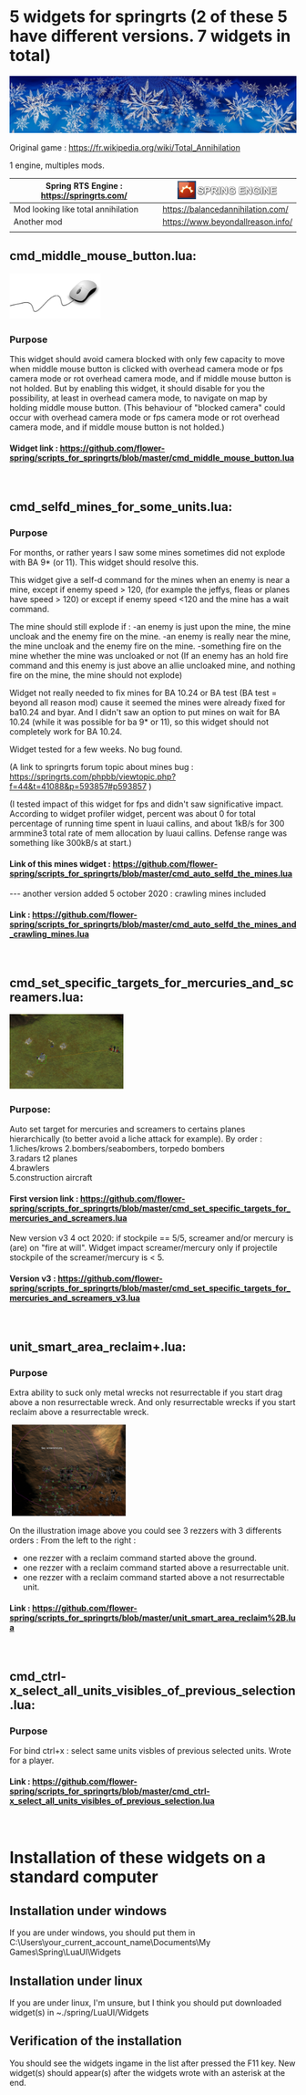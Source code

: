 # 5 widgets for springrts (2 of these 5 have different versions. 7 widgets in total)

![christmas-2933030_1280](Images_for_scripts_for_springrts/christmas-2933030_1280.jpg)

Original game : https://fr.wikipedia.org/wiki/Total_Annihilation

1 engine, multiples mods.


| Spring RTS Engine : https://springrts.com/ | ![spring-logo-header-small](Images_for_scripts_for_springrts/spring-logo-header-small.png) |
| ------------------------------------------ | ------------------------------------------------------------ |
| Mod looking like total annihilation        | https://balancedannihilation.com/                            |
| Another mod                                | https://www.beyondallreason.info/                            |
|                                            |                                                              |




## cmd_middle_mouse_button.lua:

<img src="Images_for_scripts_for_springrts/mouse-160032_1280_200.png" alt="mouse-160032_1280" style="zoom: 80%;" />

### Purpose

This widget should avoid camera blocked with only few capacity to move when middle mouse button is clicked with overhead camera mode or fps camera mode or rot overhead camera mode, and if middle mouse button is not holded. But by enabling this widget, it should disable for you the possibility, at least in overhead camera mode, to navigate on map by holding middle mouse button.
(This behaviour of "blocked camera" could occur with overhead camera mode or fps camera mode or rot overhead camera mode, and if middle mouse button is not holded.)

#### Widget link : https://github.com/flower-spring/scripts_for_springrts/blob/master/cmd_middle_mouse_button.lua


&nbsp;  

## cmd_selfd_mines_for_some_units.lua:
### Purpose

For months, or rather years I saw some mines sometimes did not explode with BA 9* (or 11). This widget should resolve this.

This widget give a self-d command for the mines when an enemy is near a mine, except if enemy speed > 120, (for example the jeffys, fleas or planes have speed > 120) or except if enemy speed <120 and the mine has a wait command.

The mine should still explode if :
-an enemy is just upon the mine, the mine uncloak and the enemy fire on the mine. 
-an enemy is really near the mine, the mine uncloak and the enemy fire on the mine.
-something fire on the mine whether the mine was uncloaked or not
(If an enemy has an hold fire command and this enemy is just above an allie uncloaked mine, and nothing fire on the mine, the mine should not explode)

Widget not really needed to fix mines for BA 10.24 or BA test (BA test = beyond all reason mod) cause it seemed the mines were already fixed for ba10.24 and byar. And I didn't saw an option to put mines on wait for BA 10.24 (while it was possible for ba 9* or 11), so this widget should not completely work for BA 10.24. 

Widget tested for a few weeks. No bug found.

(A link to springrts forum topic about mines bug : https://springrts.com/phpbb/viewtopic.php?f=44&t=41088&p=593857#p593857 )

(I tested impact of this widget for fps and didn't saw significative impact. According to widget profiler widget, percent was about 0 for total percentage of running time spent in luaui callins, and about 1kB/s for 300 armmine3 total rate of mem allocation by luaui callins. Defense range was something like 300kB/s at start.)

#### Link of this mines widget : https://github.com/flower-spring/scripts_for_springrts/blob/master/cmd_auto_selfd_the_mines.lua

--- another version added 5 october 2020 : crawling mines included

#### Link : https://github.com/flower-spring/scripts_for_springrts/blob/master/cmd_auto_selfd_the_mines_and_crawling_mines.lua


&nbsp;  

## cmd_set_specific_targets_for_mercuries_and_screamers.lua:

<img src="Images_for_scripts_for_springrts/image_set_target_for_mercury_liche_widget.png" alt="image_set_target_for_mercury_liche_widget" width="200" />

### Purpose:

Auto set target for mercuries and screamers to certains planes hierarchically (to better avoid a liche attack for example).
By order :
1.liches/krows
2.bombers/seabombers, torpedo bombers  
3.radars t2 planes  
4.brawlers  
5.construction aircraft  

#### First version link : https://github.com/flower-spring/scripts_for_springrts/blob/master/cmd_set_specific_targets_for_mercuries_and_screamers.lua

New version v3 4 oct 2020: if stockpile == 5/5, screamer and/or mercury is (are) on "fire at will". Widget impact screamer/mercury only if projectile stockpile of the screamer/mercury is < 5.

#### Version v3 : https://github.com/flower-spring/scripts_for_springrts/blob/master/cmd_set_specific_targets_for_mercuries_and_screamers_v3.lua


&nbsp;

## unit_smart_area_reclaim+.lua:
### Purpose

Extra ability to suck only metal wrecks not resurrectable if you start drag above a non resurrectable wreck.
And only resurrectable wrecks if you start reclaim above a resurrectable wreck.



&nbsp;<img src="Images_for_scripts_for_springrts/screenshot_for_smart_area_reclaim.png" alt="screenshot_for_smart_area_reclaim" width="200" />

On the illustration image above you could see 3 rezzers with 3 differents orders :
From the left to the right :
- one rezzer with a reclaim command started above the ground.
- one rezzer with a reclaim command started above a resurrectable unit.
- one rezzer with a reclaim command started above a not resurrectable unit.

#### Link : https://github.com/flower-spring/scripts_for_springrts/blob/master/unit_smart_area_reclaim%2B.lua


&nbsp;

## cmd_ctrl-x_select_all_units_visibles_of_previous_selection.lua:
### Purpose

For bind ctrl+x : select same units visbles of previous selected units. Wrote for a player.

#### Link : https://github.com/flower-spring/scripts_for_springrts/blob/master/cmd_ctrl-x_select_all_units_visibles_of_previous_selection.lua


&nbsp;  

# Installation of these widgets on a standard computer
## Installation under windows
If you are under windows, you should put them in C:\Users\your_current_account_name\Documents\My Games\Spring\LuaUI\Widgets
## Installation under linux
If you are under linux, I'm unsure, but I think you should put downloaded widget(s) in ~./spring/LuaUI/Widgets

## Verification of the installation
You should see the widgets ingame in the list after pressed the F11 key.
New widget(s) should appear(s) after the widgets wrote with an asterisk at the end.
